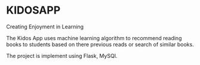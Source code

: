 # KIDOSAPP
Creating Enjoyment in Learning

The Kidos App uses machine learning algorithm to recommend reading books to students based on there previous reads or search of similar books.

The project is implement using Flask, MySQl.
